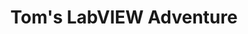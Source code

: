 ---
title: "Tom's LabVIEW Adventure"
externalUrl: http://www.youtube.com/@TomsLabVIEWAdventure
summary: "Videos of various LabVIEW topics explained simply and easy to understand."
showSummary: true
showAuthor: false
showEdit: false
showWordCount: false
showHeadingAnchors: false
sharingLinks: false
showZenMode: false
showPagination: false
showRelatedContent: false
categories:
 - "Learn Something"
tags:
 - "Community"
 - "YouTube"
 - "Online"
---